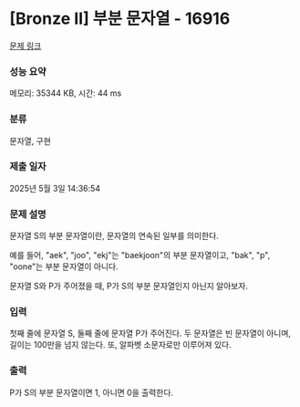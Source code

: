 # [Bronze II] 부분 문자열 - 16916 

[문제 링크](https://www.acmicpc.net/problem/16916) 

### 성능 요약

메모리: 35344 KB, 시간: 44 ms

### 분류

문자열, 구현

### 제출 일자

2025년 5월 3일 14:36:54

### 문제 설명

<p>문자열 S의 부분 문자열이란, 문자열의 연속된 일부를 의미한다.</p>

<p>예를 들어, "aek", "joo", "ekj"는 "baekjoon"의 부분 문자열이고, "bak", "p", "oone"는 부분 문자열이 아니다.</p>

<p>문자열 S와 P가 주어졌을 때, P가 S의 부분 문자열인지 아닌지 알아보자.</p>

### 입력 

 <p>첫째 줄에 문자열 S, 둘째 줄에 문자열 P가 주어진다. 두 문자열은 빈 문자열이 아니며, 길이는 100만을 넘지 않는다. 또, 알파벳 소문자로만 이루어져 있다.</p>

### 출력 

 <p>P가 S의 부분 문자열이면 1, 아니면 0을 출력한다.</p>

